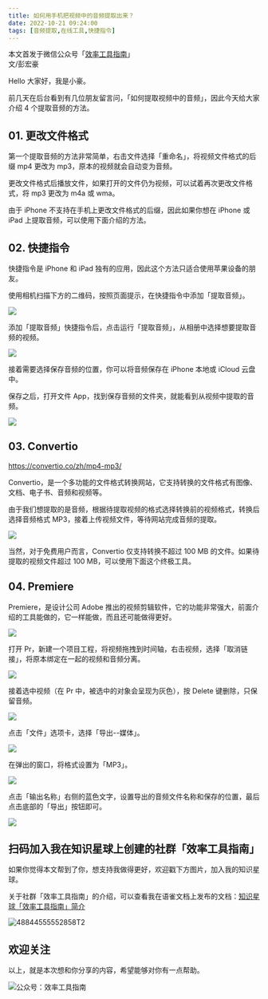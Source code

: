 ```yaml
---
title: 如何用手机把视频中的音频提取出来？                   
date: 2022-10-21 09:24:00               
tags: [音频提取,在线工具,快捷指令]                                                                       
---
```


本文首发于微信公众号「[效率工具指南](https://mp.weixin.qq.com/s/1wohLgmRIUMQnS38pgT5-Q)」    
文/彭宏豪      

Hello 大家好，我是小豪。      

前几天在后台看到有几位朋友留言问，「如何提取视频中的音频」，因此今天给大家介绍 4 个提取音频的方法。


## 01. 更改文件格式

第一个提取音频的方法非常简单，右击文件选择「重命名」，将视频文件格式的后缀 mp4 更改为 mp3，原本的视频就会自动变为音频。

更改文件格式后播放文件，如果打开的文件仍为视频，可以试着再次更改文件格式，将 mp3 更改为 m4a 或 wma。

由于 iPhone 不支持在手机上更改文件格式的后缀，因此如果你想在 iPhone 或 iPad 上提取音频，可以使用下面介绍的方法。


## 02. 快捷指令

快捷指令是 iPhone 和 iPad 独有的应用，因此这个方法只适合使用苹果设备的朋友。

使用相机扫描下方的二维码，按照页面提示，在快捷指令中添加「提取音频」。  

![](https://img.penghh.fun/2022/10/21/16663141562589.jpg)

添加「提取音频」快捷指令后，点击运行「提取音频」，从相册中选择想要提取音频的视频。  

![](https://img.penghh.fun/2022/10/21/16663142224802.jpg)


接着需要选择保存音频的位置，你可以将音频保存在 iPhone 本地或 iCloud 云盘中。

保存之后，打开文件 App，找到保存音频的文件夹，就能看到从视频中提取的音频。

![](https://img.penghh.fun/2022/10/21/16663142363165.jpg)



## 03. Convertio  
https://convertio.co/zh/mp4-mp3/  


Convertio，是一个多功能的文件格式转换网站，它支持转换的文件格式有图像、文档、电子书、音频和视频等。

由于我们想提取的是音频，根据待提取视频的格式选择转换前的视频格式，转换后选择音频格式 MP3，接着上传视频文件，等待网站完成音频的提取。

![](https://img.penghh.fun/2022/10/21/16663142623493.jpg)


当然，对于免费用户而言，Convertio 仅支持转换不超过 100 MB 的文件。如果待提取的视频文件超过 100 MB，可以使用下面这个终极工具。


## 04. Premiere

Premiere，是设计公司 Adobe 推出的视频剪辑软件，它的功能非常强大，前面介绍的工具能做的，它一样能做，而且还可能做得更好。

![](https://img.penghh.fun/2022/10/21/16663142769369.jpg)


打开 Pr，新建一个项目工程，将视频拖拽到时间轴，右击视频，选择「取消链接」，将原本绑定在一起的视频和音频分离。

![](https://img.penghh.fun/2022/10/21/16663142993475.jpg)


接着选中视频（在 Pr 中，被选中的对象会呈现为灰色），按 Delete 键删除，只保留音频。

![](https://img.penghh.fun/2022/10/21/16663143063984.jpg)


点击「文件」选项卡，选择「导出--媒体」。

![](https://img.penghh.fun/2022/10/21/16663143147580.jpg)


在弹出的窗口，将格式设置为「MP3」。

![](https://img.penghh.fun/2022/10/21/16663143222049.jpg)


点击「输出名称」右侧的蓝色文字，设置导出的音频文件名称和保存的位置，最后点击底部的「导出」按钮即可。

![](https://img.penghh.fun/2022/10/21/16663143323411.jpg)


## 扫码加入我在知识星球上创建的社群「效率工具指南」  

如果你觉得本文帮到了你，想支持我做得更好，欢迎戳下方图片，加入我的知识星球。     

关于社群「效率工具指南」的介绍，可以查看我在语雀文档上发布的文档：[知识星球「效率工具指南」简介](https://www.yuque.com/penghonghao/af0aai/glwrg2dl0dqlegi6?singleDoc#)    

![48844555552858T2](https://img.penghh.fun/2023/03/25/48844555552858t2.JPG)   

## 欢迎关注     

以上，就是本次想和你分享的内容，希望能够对你有一点帮助。     

![公众号：效率工具指南](https://img.penghh.fun/2021/05/28/gong-zhong-hao-wei-bu-er-wei-ma-dailogo.png)       




